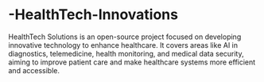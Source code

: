 # -HealthTech-Innovations
 HealthTech Solutions is an open-source project focused on developing innovative technology to enhance healthcare. It covers areas like AI in diagnostics, telemedicine, health monitoring, and medical data security, aiming to improve patient care and make healthcare systems more efficient and accessible.
